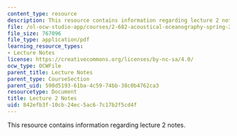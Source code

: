 ```yaml
---
content_type: resource
description: This resource contains information regarding lecture 2 notes.
file: /ol-ocw-studio-app/courses/2-682-acoustical-oceanography-spring-2012/842efb3f10cb24ec5ac67c17b2f5cd4f_MIT2_682S12_lec02.pdf
file_size: 767096
file_type: application/pdf
learning_resource_types:
- Lecture Notes
license: https://creativecommons.org/licenses/by-nc-sa/4.0/
ocw_type: OCWFile
parent_title: Lecture Notes
parent_type: CourseSection
parent_uid: 590d5193-61ba-4c59-74bb-38c0b4762ca3
resourcetype: Document
title: Lecture 2 Notes
uid: 842efb3f-10cb-24ec-5ac6-7c17b2f5cd4f
---
```

This resource contains information regarding lecture 2 notes.